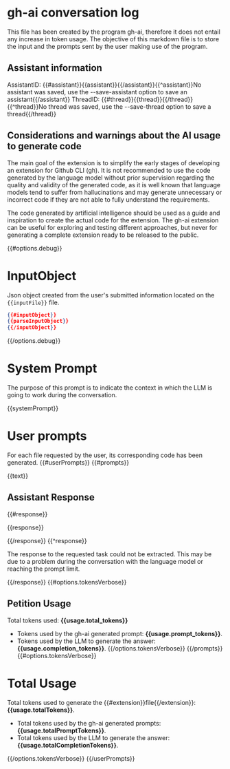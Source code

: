 # gh-ai conversation log 

This file has been created by the program gh-ai, therefore it does not entail any increase in token usage. The objective of this markdown file is to store the input and the prompts sent by the user making use of the program. 

## Assistant information

AssistantID: {{#assistant}}{{assistant}}{{/assistant}}{{^assistant}}No assistant was saved, use the --save-assistant option to save an assistant{{/assistant}}
ThreadID: {{#thread}}{{thread}}{{/thread}}{{^thread}}No thread was saved, use the --save-thread option to save a thread{{/thread}}

## Considerations and warnings about the AI usage to generate code

The main goal of the extension is to simplify the early stages of developing an extension for Github CLI (gh). It is not recommended to use the code generated by the language model without prior supervision regarding the quality and validity of the generated code, as it is well known that language models tend to suffer from hallucinations and may generate unnecessary or incorrect code if they are not able to fully understand the requirements.

The code generated by artificial intelligence should be used as a guide and inspiration to create the actual code for the extension. The gh-ai extension can be useful for exploring and testing different approaches, but never for generating a complete extension ready to be released to the public.

{{#options.debug}}
# InputObject

Json object created from the user's submitted information located on the `{{inputFile}}` file. 

```json
{{#inputObject}}
{{parseInputObject}}
{{/inputObject}}
```
{{/options.debug}}

# System Prompt

The purpose of this prompt is to indicate the context in which the LLM is going to work during the conversation. 

{{systemPrompt}}

# User prompts 

For each file requested by the user, its corresponding code has been generated. 
{{#userPrompts}}
{{#prompts}}

{{text}}

## Assistant Response
{{#response}}

{{response}}

{{/response}}
{{^response}}

The response to the requested task could not be extracted. This may be due to a problem during the conversation with the language model or reaching the prompt limit.

{{/response}}
{{#options.tokensVerbose}}
## Petition Usage

Total tokens used: **{{usage.total_tokens}}**
* Tokens used by the gh-ai generated prompt: **{{usage.prompt_tokens}}**.  
* Tokens used by the LLM to generate the answer: **{{usage.completion_tokens}}**.
{{/options.tokensVerbose}}
{{/prompts}}
{{#options.tokensVerbose}}
# Total Usage

Total tokens used to generate the {{#extension}}file{{/extension}}: **{{usage.totalTokens}}**.
* Total tokens used by the gh-ai generated prompts: **{{usage.totalPromptTokens}}**.  
* Total tokens used by the LLM to generate the answer: **{{usage.totalCompletionTokens}}**.

{{/options.tokensVerbose}}
{{/userPrompts}}